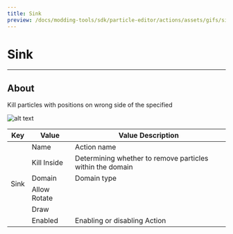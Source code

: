 ```yaml
---
title: Sink
preview: /docs/modding-tools/sdk/particle-editor/actions/assets/gifs/sink.gif
---
```


# Sink

___

## About

Kill particles with positions on wrong side of the specified

![alt text](assets/gifs/sink.gif)

<table><thead>
  <tr>
    <th>Key</th>
    <th>Value</th>
    <th>Value Description</th>
  </tr></thead>
<tbody>
  <tr>
    <td rowspan="6">Sink</td>
    <td>Name</td>
    <td>Action name</td>
  </tr>
  <tr>
    <td>Kill Inside</td>
    <td>Determining whether to remove particles within the domain</td>
  </tr>
  <tr>
    <td>Domain</td>
    <td>Domain type</td>
  </tr>
  <tr>
    <td>Allow Rotate</td>
    <td></td>
  </tr>
  <tr>
    <td>Draw</td>
    <td></td>
  </tr>
  <tr>
    <td>Enabled</td>
    <td>Enabling or disabling Action</td>
  </tr>
</tbody>
</table>
